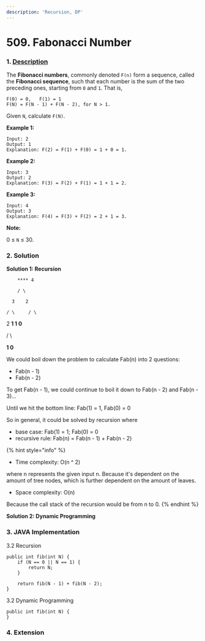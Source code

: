 ```yaml
---
description: 'Recursion, DP'
---
```


# 509. Fabonacci Number

### 1. [Description](https://leetcode.com/problems/fibonacci-number/)

The **Fibonacci numbers**, commonly denoted `F(n)` form a sequence, called the **Fibonacci sequence**, such that each number is the sum of the two preceding ones, starting from `0` and `1`. That is,

```text
F(0) = 0,   F(1) = 1
F(N) = F(N - 1) + F(N - 2), for N > 1.
```

Given `N`, calculate `F(N)`.

**Example 1:**

```text
Input: 2
Output: 1
Explanation: F(2) = F(1) + F(0) = 1 + 0 = 1.
```

**Example 2:**

```text
Input: 3
Output: 2
Explanation: F(3) = F(2) + F(1) = 1 + 1 = 2.
```

**Example 3:**

```text
Input: 4
Output: 3
Explanation: F(4) = F(3) + F(2) = 2 + 1 = 3.
```

**Note:**

0 ≤ `N` ≤ 30.



### 2. Solution

**Solution 1: Recursion**

        **** 4

        / \

      3    2

    / \     / \

  2   **1    1    0**

 / \

**1   0**

We could boil down the problem to calculate Fab\(n\) into 2 questions:

* Fab\(n - 1\)
* Fab\(n - 2\)

To get Fab\(n - 1\), we could continue to boil it down to Fab\(n - 2\) and Fab\(n - 3\)...

Until we hit the bottom line: Fab\(1\) = 1, Fab\(0\) = 0

So in general, it could be solved by recursion where

* base case: Fab\(1\) = 1; Fab\(0\) = 0
* recursive rule: Fab\(n\) = Fab\(n - 1\) + Fab\(n - 2\)

{% hint style="info" %}
* Time complexity: O\(n ^ 2\)

where n represents the given input n. Because it's dependent on the amount of tree nodes, which is further dependent on the amount of leaves.

* Space complexity: O\(n\)

Because the call stack of the recursion would be from n to 0.
{% endhint %}

**Solution 2: Dynamic Programming**



### 3. JAVA Implementation

3.2 Recursion

```text
public int fib(int N) {
    if (N == 0 || N == 1) {
        return N;
    }
        
    return fib(N - 1) + fib(N - 2);
}
```

3.2 Dynamic Programming

```text
public int fib(int N) {
}
```

### 

### 4. Extension

